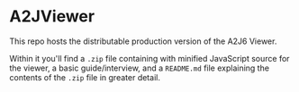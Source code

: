 # A2JViewer

This repo hosts the distributable production version of the A2J6 Viewer. 

Within it you'll find a `.zip` file containing with minified JavaScript source for the viewer, a basic guide/interview, and a `README.md` file explaining the contents of the `.zip` file in greater detail. 
